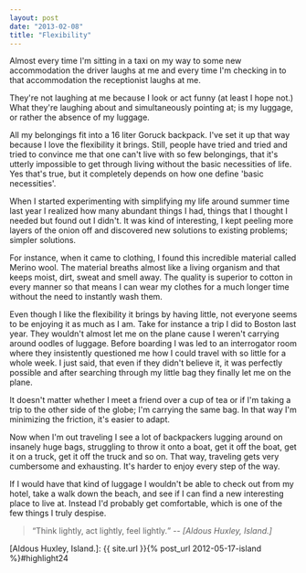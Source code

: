 ```yaml
---
layout: post
date: "2013-02-08"
title: "Flexibility"
---
```


Almost every time I'm sitting in a taxi on my way to some new accommodation the driver laughs at me and every time I'm checking in to that accommodation the receptionist laughs at me.

They're not laughing at me because I look or act funny (at least I hope not.) What they're laughing about and simultaneously pointing at; is my luggage, or rather the absence of my luggage.

All my belongings fit into a 16 liter Goruck backpack. I've set it up that way because I love the flexibility it brings. Still, people have tried and tried and tried to convince me that one can't live with so few belongings, that it's utterly impossible to get through living without the basic necessities of life. Yes that's true, but it completely depends on how one define 'basic necessities'.

When I started experimenting with simplifying my life around summer time last year I realized how many abundant things I had, things that I thought I needed but found out I didn't. It was kind of interesting, I kept peeling more layers of the onion off and discovered new solutions to existing problems; simpler solutions.

For instance, when it came to clothing, I found this incredible material called Merino wool. The material breaths almost like a living organism and that keeps moist, dirt, sweat and smell away. The quality is superior to cotton in every manner so that means I can wear my clothes for a much longer time without the need to instantly wash them.

Even though I like the flexibility it brings by having little, not everyone seems to be enjoying it as much as I am. Take for instance a trip I did to Boston last year. They wouldn't almost let me on the plane cause I weren't carrying around oodles of luggage. Before boarding I was led to an interrogator room where they insistently questioned me how I could travel with so little for a whole week. I just said, that even if they didn't believe it, it was perfectly possible and after searching through my little bag they finally let me on the plane.

It doesn't matter whether I meet a friend over a cup of tea or if I'm taking a trip to the other side of the globe; I'm carrying the same bag. In that way I'm minimizing the friction, it's easier to adapt.

Now when I'm out traveling I see a lot of backpackers lugging around on insanely huge bags, struggling to throw it onto a boat, get it off the boat, get it on a truck, get it off the truck and so on. That way, traveling gets very cumbersome and exhausting. It's harder to enjoy every step of the way.

If I would have that kind of luggage I wouldn't be able to check out from my hotel, take a walk down the beach, and see if I can find a new interesting place to live at. Instead I'd probably get comfortable, which is one of the few things I truly despise.

> <q>Think lightly, act lightly, feel lightly.</q>
-- <cite>[Aldous Huxley, Island.]</cite>

[Aldous Huxley, Island.]: {{ site.url }}{% post_url 2012-05-17-island %}#highlight24
